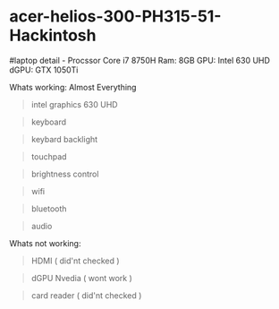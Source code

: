 # acer-helios-300-PH315-51-Hackintosh
#laptop detail - 
Procssor Core i7 8750H 
Ram: 8GB
GPU: Intel 630 UHD
dGPU: GTX 1050Ti



Whats working:
Almost Everything

>intel graphics 630 UHD

>keyboard

>keybard backlight

>touchpad

>brightness control

>wifi

>bluetooth

>audio




Whats not working:

>HDMI ( did'nt checked )

>dGPU Nvedia ( wont work )

>card reader ( did'nt checked )




